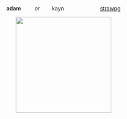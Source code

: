 <div align="center"><b>adam</b>    <i>or</i>   kayn </a>   ‎ ‎‎‎ ‎‎ ‎‎  ‎ ‎‎‎ ‎‎ ‎‎     ‎ ‎‎‎‎ ‎‎‎ ‎‎ ‎‎ ‎‎    ‎ ‎‎‎‎‎  ‎‎ ‎‎‎ ‎‎  ‎‎   ‎ ‎‎‎‎‎  ‎‎  <a href="https://toplane.straw.page/">strawpg</a>   
 </div> 



<div align="center"></div>

<p align="center"> <img src="https://i.postimg.cc/5NyTk51M/image-removebg-preview.png" width=250> </p>
<p align="center"> 
